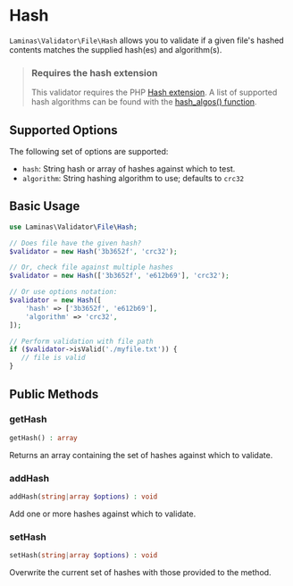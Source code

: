 # Hash

`Laminas\Validator\File\Hash` allows you to validate if a given file's hashed
contents matches the supplied hash(es) and algorithm(s).

> ### Requires the hash extension
>
> This validator requires the PHP [Hash extension](http://php.net/hash). A list
> of supported hash algorithms can be found with the
> [hash\_algos() function](http://php.net/hash_algos).

## Supported Options

The following set of options are supported:

- `hash`: String hash or array of hashes against which to test.
- `algorithm`: String hashing algorithm to use; defaults to `crc32`

## Basic Usage

```php
use Laminas\Validator\File\Hash;

// Does file have the given hash?
$validator = new Hash('3b3652f', 'crc32');

// Or, check file against multiple hashes
$validator = new Hash(['3b3652f', 'e612b69'], 'crc32');

// Or use options notation:
$validator = new Hash([
    'hash' => ['3b3652f', 'e612b69'],
    'algorithm' => 'crc32',
]);

// Perform validation with file path
if ($validator->isValid('./myfile.txt')) {
   // file is valid
}
```

## Public Methods

### getHash

```php
getHash() : array
```

Returns an array containing the set of hashes against which to validate.

### addHash

```php
addHash(string|array $options) : void
```

Add one or more hashes against which to validate.

### setHash

```php
setHash(string|array $options) : void
```

Overwrite the current set of hashes with those provided to the method.
